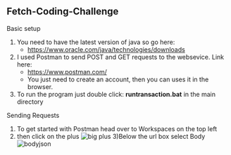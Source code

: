 ## Fetch-Coding-Challenge  
Basic setup
1) You need to have the latest version of java so go here:  
    - https://www.oracle.com/java/technologies/downloads
2) I used Postman to send POST and GET requests to the websevice. Link here: 
    - https://www.postman.com/
    - You just need to create an account, then you can uses it in the browser.
3) To run the program just double click:  **runtransaction.bat**  in the main directory

Sending Requests
1) To get started with Postman head over to Workspaces on the top left
2) then click on the plus
![big plus](https://user-images.githubusercontent.com/36714045/134416740-e4029a0d-2981-4ecf-9a9d-a37a37551edb.PNG)
3)Below the url box select Body
![bodyjson](https://user-images.githubusercontent.com/36714045/134413141-735d94ea-2b9e-4694-a131-636e8966a6d4.PNG)
